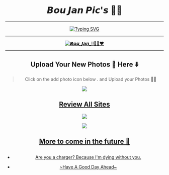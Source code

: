 <div align="center">  
  
# **𝘽𝙤𝙪 𝙅𝙖𝙣 𝙋𝙞𝙘'𝙨 👸👀**

---
</p>

<div align="center">
<a href="https://git.io/typing-svg"><img src="https://readme-typing-svg.demolab.com?font=Ribeye&size=50&pause=1000&color=F710B1&center=true&width=910&height=100&lines=This+is+For+My+Queen 👸;Some+Project;Or+Photo+Collection;From+-+Her+Fan+Luci🌚" alt="Typing SVG" /></a>
  
---
<p align="center">  
  <a href="https://lovefromluci.netlify.app/">
    <img alt=𝘽𝙤𝙪_𝙅𝙖𝙣_!!🫰🏻♥️
      src="https://github.com/LuciZR/Tiyasa/blob/05cd4464603aa7bc752fe5b5c581564849e2140a/IMG-20241012-WA0026.jpg">
   
</a> 
    
</p>

---

## Upload Your New Photos 🥺 Here ⬇️
> Click on the add photo icon below . and Upload your Photos 🥺🌚
<p align="center">

<a href="https://forms.gle/6p7kUxzzj5kzk6ZC7"><img src="https://files.catbox.moe/olqal7.png" />

</p>



## Review All Sites 
<p align="center">
 
<a href="https://jstrieb.github.io/link-lock/#eyJ2IjoiMC4wLjEiLCJlIjoiWXA5NVJXMkluM0FWV3V5dEVjR3RXb1NWZ1c3c1hlUisyTnpLMUR0bXpoaFFnSmZRdmF6N201UFFCdGlLc0tJcyIsImgiOiJUaXBlIFlvdXIgRE9CIGV4Oi0gMDEvMDEvMTk5MCIsInMiOiJoaE56a1ArL0pvOFBTZFRKYUtUcndRPT0iLCJpIjoieEx5Q3R0ZUJ1Z0dOZmZVaCJ9"><img src="https://img.shields.io/badge/1st Site-FFC0CB?style=for-the-badge&logo=google&logoColor=black" />

<a href="https://jstrieb.github.io/link-lock/#eyJ2IjoiMC4wLjEiLCJlIjoiblJiZ2dUeEgwV0N5SndaMFRRU2FoTkFrOFZSSERsUWRUN3ZmSFJFU2ZYRWpjbVVSNnc0WVdQczkxeWhhbXc9PSIsImgiOiJUeXBlIFlvdXIgRE9CIGV4Oi0gMDEvMDEvMTk5MCIsInMiOiI0RkpYN1BSZmd6cEs2SzFHUmFOV3FnPT0iLCJpIjoieGQ4Z3FzUTFzbXBaNTI4eCJ9"><img src="https://img.shields.io/badge/2nd Site-FFC0CB?style=for-the-badge&logo=google&logoColor=black" />

##  More to come in the future 🌚

</p>

## 

- Are you a charger? Because I'm dying without you.

- ~Have A Good Day Ahead~

